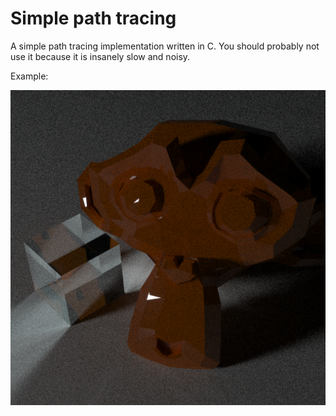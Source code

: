 Simple path tracing
===================
A simple path tracing implementation written in C.
You should probably not use it because it is insanely slow and noisy.

Example:

![Example image](./example.png)
